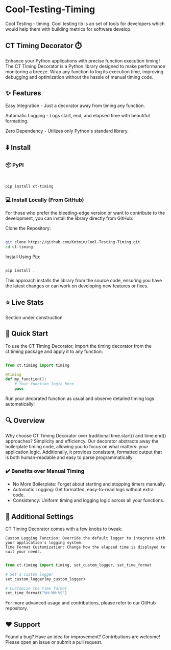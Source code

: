 # Cool-Testing-Timing
Cool Testing - timing. Cool testing lib is an set of tools for developers which would help them with building metrics for software develop.


## CT Timing Decorator :stopwatch:

Enhance your Python applications with precise function execution timing! The CT Timing Decorator is a Python library designed to make performance monitoring a breeze. Wrap any function to log its execution time, improving debugging and optimization without the hassle of manual timing code.

## :sparkles: Features


Easy Integration - Just a decorator away from timing any function.

Automatic Logging - Logs start, end, and elapsed time with beautiful formatting.

Zero Dependency - Utilizes only Python's standard library.

## :arrow_down: Install

### :package: PyPI

```bash


pip install ct-timing
```


### :computer: Install Locally (From GitHub)

For those who prefer the bleeding-edge version or want to contribute to the development, you can install the library directly from GitHub:

Clone the Repository:

```bash

git clone https://github.com/Kotmin/Cool-Testing-Timing.git
cd ct-timing
```
Install Using Pip:

```bash

pip install .
```
This approach installs the library from the source code, ensuring you have the latest changes or can work on developing new features or fixes.
## :star: Live Stats
Section under construction
## :rocket: Quick Start

To use the CT Timing Decorator, import the timing decorator from the ct.timing package and apply it to any function:

```python

from ct.timing import timing

@timing
def my_function():
    # Your function logic here
    pass
```
Run your decorated function as usual and observe detailed timing logs automatically!
## :mag: Overview

Why choose CT Timing Decorator over traditional time.start() and time.end() approaches? Simplicity and efficiency. Our decorator abstracts away the boilerplate timing code, allowing you to focus on what matters: your application logic. Additionally, it provides consistent, formatted output that is both human-readable and easy to parse programmatically.
### :heavy_check_mark: Benefits over Manual Timing

  - No More Boilerplate: Forget about starting and stopping timers manually.
  - Automatic Logging: Get formatted, easy-to-read logs without extra code.
  - Consistency: Uniform timing and logging logic across all your functions.

## :wrench: Additional Settings

CT Timing Decorator comes with a few knobs to tweak:

    Custom Logging Function: Override the default logger to integrate with your application's logging system.
    Time Format Customization: Change how the elapsed time is displayed to suit your needs.

```python

from ct.timing import timing, set_custom_logger, set_time_format

# Set a custom logger
set_custom_logger(my_custom_logger)

# Customize the time format
set_time_format("%H:%M:%S")
```
For more advanced usage and contributions, please refer to our GitHub repository.
## :heart: Support

Found a bug? Have an idea for improvement? Contributions are welcome! Please open an issue or submit a pull request.
